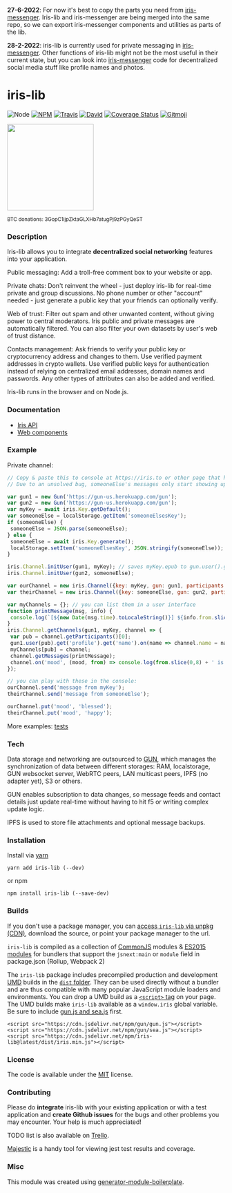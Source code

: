__27-6-2022__: For now it's best to copy the parts you need from [iris-messenger](https://github.com/irislib/iris-messenger). Iris-lib and iris-messenger are being merged into the same repo, so we can export iris-messenger components and utilities as parts of the lib.

__28-2-2022__: iris-lib is currently used for private messaging in [iris-messenger](https://github.com/irislib/iris-messenger). Other functions of iris-lib might not be the most useful in their current state, but you can look into [iris-messenger](https://github.com/irislib/iris-messenger) code for decentralized social media stuff like profile names and photos.

# iris-lib

![Node](https://img.shields.io/node/v/iris-lib.svg?style=flat-square)
[![NPM](https://img.shields.io/npm/v/iris-lib.svg?style=flat-square)](https://www.npmjs.com/package/iris-lib)
[![Travis](https://img.shields.io/travis/irislib/iris-lib/master.svg?style=flat-square)](https://travis-ci.org/irislib/iris-lib)
[![David](https://img.shields.io/david/irislib/iris-lib.svg?style=flat-square)](https://david-dm.org/irislib/iris-lib)
[![Coverage Status](https://img.shields.io/coveralls/irislib/iris-lib.svg?style=flat-square)](https://coveralls.io/github/irislib/iris-lib)
[![Gitmoji](https://img.shields.io/badge/gitmoji-%20😜%20😍-FFDD67.svg?style=flat-square)](https://gitmoji.carloscuesta.me/)

<a href="https://opencollective.com/iris-social/donate" target="_blank"><img src="https://opencollective.com/iris-social/donate/button@2x.png?color=blue" width=200 /></a>

<p><sub>BTC donations: 3GopC1ijpZktaGLXHb7atugPj9zPGyQeST</sub></p>

### Description
Iris-lib allows you to integrate __decentralized social networking__ features into your application.

Public messaging: Add a troll-free comment box to your website or app.

Private chats: Don't reinvent the wheel - just deploy iris-lib for real-time private and group discussions. No phone number or other "account" needed - just generate a public key that your friends can optionally verify.

Web of trust: Filter out spam and other unwanted content, without giving power to central moderators. Iris public and private messages are automatically filtered. You can also filter your own datasets by user's web of trust distance.

Contacts management: Ask friends to verify your public key or cryptocurrency address and changes to them. Use verified payment addresses in crypto wallets. Use verified public keys for authentication instead of relying on centralized email addresses, domain names and passwords. Any other types of attributes can also be added and verified.

Iris-lib runs in the browser and on Node.js.

### Documentation
* [Iris API](http://docs.iris.to/)
* [Web components](https://examples.iris.to/components/)

### Example

Private channel:
```js
// Copy & paste this to console at https://iris.to or other page that has gun, sea and iris-lib
// Due to an unsolved bug, someoneElse's messages only start showing up after a reload

var gun1 = new Gun('https://gun-us.herokuapp.com/gun');
var gun2 = new Gun('https://gun-us.herokuapp.com/gun');
var myKey = await iris.Key.getDefault();
var someoneElse = localStorage.getItem('someoneElsesKey');
if (someoneElse) {
 someoneElse = JSON.parse(someoneElse);
} else {
 someoneElse = await iris.Key.generate();
 localStorage.setItem('someoneElsesKey', JSON.stringify(someoneElse));
}

iris.Channel.initUser(gun1, myKey); // saves myKey.epub to gun.user().get('epub')
iris.Channel.initUser(gun2, someoneElse);

var ourChannel = new iris.Channel({key: myKey, gun: gun1, participants: someoneElse.pub});
var theirChannel = new iris.Channel({key: someoneElse, gun: gun2, participants: myKey.pub});

var myChannels = {}; // you can list them in a user interface
function printMessage(msg, info) {
 console.log(`[${new Date(msg.time).toLocaleString()}] ${info.from.slice(0,8)}: ${msg.text}`)
}
iris.Channel.getChannels(gun1, myKey, channel => {
 var pub = channel.getParticipants()[0];
 gun1.user(pub).get('profile').get('name').on(name => channel.name = name);
 myChannels[pub] = channel;
 channel.getMessages(printMessage);
 channel.on('mood', (mood, from) => console.log(from.slice(0,8) + ' is feeling ' + mood));
});

// you can play with these in the console:
ourChannel.send('message from myKey');
theirChannel.send('message from someoneElse');

ourChannel.put('mood', 'blessed');
theirChannel.put('mood', 'happy');
```

More examples: [tests](https://github.com/irislib/iris-lib/tree/master/__tests__)

### Tech
Data storage and networking are outsourced to [GUN](https://github.com/amark/gun), which manages the synchronization of data between different storages: RAM, localstorage, GUN websocket server, WebRTC peers, LAN multicast peers, IPFS (no adapter yet), S3 or others.

GUN enables subscription to data changes, so message feeds and contact details just update real-time without having to hit f5 or writing complex update logic.

IPFS is used to store file attachments and optional message backups.

### Installation

Install via [yarn](https://github.com/yarnpkg/yarn)

	yarn add iris-lib (--dev)

or npm

	npm install iris-lib (--save-dev)

### Builds

If you don't use a package manager, you can [access `iris-lib` via unpkg (CDN)](https://unpkg.com/iris-lib/), download the source, or point your package manager to the url.

`iris-lib` is compiled as a collection of [CommonJS](http://webpack.github.io/docs/commonjs.html) modules & [ES2015 modules](http://www.2ality.com/2014/09/es6-modules-final.html) for bundlers that support the `jsnext:main` or `module` field in package.json (Rollup, Webpack 2)

The `iris-lib` package includes precompiled production and development [UMD](https://github.com/umdjs/umd) builds in the [`dist` folder](https://unpkg.com/iris-lib/dist/). They can be used directly without a bundler and are thus compatible with many popular JavaScript module loaders and environments. You can drop a UMD build as a [`<script>` tag](https://unpkg.com/iris-lib) on your page. The UMD builds make `iris-lib` available as a `window.iris` global variable. Be sure to include [gun.js and sea.js](https://github.com/amark/gun) first.

```
<script src="https://cdn.jsdelivr.net/npm/gun/gun.js"></script>
<script src="https://cdn.jsdelivr.net/npm/gun/sea.js"></script>
<script src="https://cdn.jsdelivr.net/npm/iris-lib@latest/dist/iris.min.js"></script>
```

### License

The code is available under the [MIT](LICENSE) license.

### Contributing

Please do **integrate** iris-lib with your existing application or with a test application and **create Github issues** for the bugs and other problems you may encounter. Your help is much appreciated!

TODO list is also available on [Trello](https://trello.com/b/8qUutkmP/iris).

[Majestic](https://github.com/Raathigesh/majestic) is a handy tool for viewing jest test results and coverage.

### Misc

This module was created using [generator-module-boilerplate](https://github.com/duivvv/generator-module-boilerplate).

